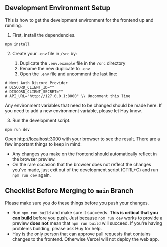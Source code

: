 ## Development Environment Setup

This is how to get the development environment for the frontend up and running.

1. First, install the dependencies.

```
npm install
```

2. Create your `.env` file in `/src` by:

   1. Duplicate the `.env.example` file in the `/src` directory
   2. Rename the new duplicate to `.env`
   3. Open the `.env` file and uncomment the last line:

```
# Next Auth Discord Provider
# DISCORD_CLIENT_ID=""
# DISCORD_CLIENT_SECRET=""
# API_URL="http://127.0.0.1:8000" \\ Uncomment this line
```

Any environment variables that need to be changed should be made here. If you need to add a new environment variable, please let Huy know.

3. Run the development script.

```
npm run dev
```

Open [http://localhost:3000](http://localhost:3000) with your browser to see the result. There are a few important things to keep in mind:

- Any changes you make on the frontend should automatically reflect in the browser preview.
- On the rare occasion that the browser does not reflect the changes you've made, just exit out of the development script (CTRL+C) and run `npm run dev` again.

## Checklist Before Merging to `main` Branch

Please make sure you do these things before you push your changes.

- Run `npm run build` and make sure it succeeds. **This is critical that you can build** before you push. Just because `npm run dev` works to provide a preview **does not** mean that `npm run build` will succeed. If you're having problems building, please ask Huy for help.
- Huy is the only person that can approve pull requests that contains changes to the frontend. Otherwise Vercel will not deploy the web app.
